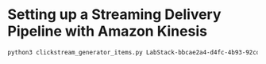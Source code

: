 # Setting up a Streaming Delivery Pipeline with Amazon Kinesis

```bash
python3 clickstream_generator_items.py LabStack-bbcae2a4-d4fc-4b93-92cd-d6a0b9551c43-fcszqtX7r2K5RPaBir8WwB-1-KdsClickstreamData-8KSSfL6wU9JD 1 1
```
